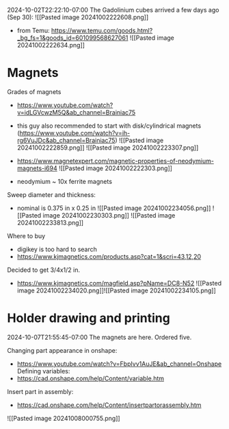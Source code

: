 
2024-10-02T22:22:10-07:00
The Gadolinium cubes arrived a few days ago (Sep 30):
![[Pasted image 20241002222608.png]]
- from Temu: https://www.temu.com/goods.html?_bg_fs=1&goods_id=601099568627061
![[Pasted image 20241002222634.png]]



# Magnets
Grades of magnets
- https://www.youtube.com/watch?v=idLGVcwzM5Q&ab_channel=Brainiac75
- this guy also recommended to start with disk/cylindrical magnets (https://www.youtube.com/watch?v=ih-rg6VuJDc&ab_channel=Brainiac75)
![[Pasted image 20241002222859.png]]
![[Pasted image 20241002223307.png]]



- https://www.magnetexpert.com/magnetic-properties-of-neodymium-magnets-i694
![[Pasted image 20241002222303.png]]
- neodymium ~ 10x ferrite magnets

Sweep diameter and thickness:
- nominal is 0.375 in x 0.25 in
![[Pasted image 20241002234056.png]]
![[Pasted image 20241002230303.png]]
![[Pasted image 20241002233813.png]]

Where to buy
- digikey is too hard to search
- https://www.kjmagnetics.com/products.asp?cat=1&scri=43,12,20

Decided to get 3/4x1/2 in.
- https://www.kjmagnetics.com/magfield.asp?pName=DC8-N52
![[Pasted image 20241002234020.png]]![[Pasted image 20241002234105.png]]

# Holder drawing and printing
2024-10-07T21:55:45-07:00
The magnets are here. Ordered five.


Changing part appearance in onshape:
- https://www.youtube.com/watch?v=FbpIvv1AuJE&ab_channel=Onshape
Defining variables:
- https://cad.onshape.com/help/Content/variable.htm

Insert part in assembly:
- https://cad.onshape.com/help/Content/insertpartorassembly.htm

![[Pasted image 20241008000755.png]]